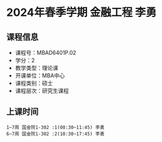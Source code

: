# 2024年春季学期 金融工程 李勇






## 课程信息

- 课程号：MBAD6401P.02
- 学分：2
- 教学类型：理论课
- 开课单位：MBA中心
- 课程类别：硕士
- 课程层次：研究生课程

## 上课时间

```
1~7周 国金院1-302 :1(08:30~11:45) 李勇
6~7周 国金院1-302 :2(10:30~17:45) 李勇
```

